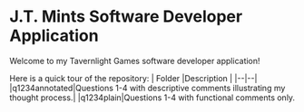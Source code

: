 # J.T. Mints Software Developer Application
Welcome to my Tavernlight Games software developer application!

Here is a quick tour of the repository:
| Folder |Description  |
|--|--|
|q1234annotated|Questions 1-4 with descriptive comments illustrating my thought process.|
|q1234plain|Questions 1-4 with functional comments only.